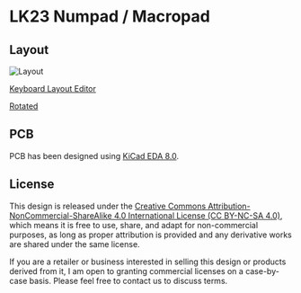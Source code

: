 # LK23 Numpad / Macropad

## Layout

![Layout](img/layout.png)

[Keyboard Layout Editor](https://www.keyboard-layout-editor.com/##@_css=.keyborder%5Bstyle*%2F=%22%23ff0000%22%5D%20%7B%0A%20%20%20%20border-radius%2F:%2050%25%20!important%2F%3B%0A%20%20%20%20background-color%2F:%20%23ccc%20!important%2F%3B%0A%7D%0A.keytop%5Bstyle*%2F=%22%23ff4223%22%5D%20%7B%0A%20%20%20%20border-radius%2F:%2050%25%20!important%2F%3B%0A%20%20%20%20background-color%2F:%20%23fff%20!important%2F%3B%0A%7D%3B&@_p=R1&a:7%3B&=%3Ci%20class%2F='kb%20kb-Multimedia-Rewind-Start'%3E%3C%2F%2Fi%3E%0A%0A%0A%0A1U&=%3Ci%20class%2F='kb%20kb-Multimedia-Play-Pause'%3E%3C%2F%2Fi%3E%0A%0A%0A%0A1U&=%3Ci%20class%2F='kb%20kb-Multimedia-FastForward-End'%3E%3C%2F%2Fi%3E%0A%0A%0A%0A1U&_c=%23ff0000&p=CHICKLET%3B&=%3Ci%20class%2F='kb%20kb-Multimedia-Volume-Up-2'%3E%3C%2F%2Fi%3E%3B&@_y:0.25&c=%23cccccc&p=R1%3B&=%3Ci%20class%2F='kb%20kb-Unicode-Lock-Closed-2'%3E%3C%2F%2Fi%3E%0A%0A%0A%0A1U&=%2F%2F%0A%0A%0A%0A1U&=*%0A%0A%0A%0A1U&=-%0A%0A%0A%0A1U%3B&@_p=R2%3B&=7%0A%0A%0A%0A1U&=8%0A%0A%0A%0A1U&=9%0A%0A%0A%0A1U&=+%0A%0A%0A%0A1U%3B&@_p=R3%3B&=4%0A%0A%0A%0A1U&=5%0A%0A%0A%0A1U&=6%0A%0A%0A%0A1U&=%3Ci%20class%2F='kb%20kb-Unicode-BackSpace-DeleteLeft-Big'%3E%3C%2F%2Fi%3E%0A%0A%0A%0A1U%3B&@_p=R4%3B&=1%0A%0A%0A%0A1U&=2%0A%0A%0A%0A1U&=3%0A%0A%0A%0A1U&_h:2%3B&=%3Ci%20class%2F='kb%20kb-Return-2'%3E%3C%2F%2Fi%3E%0A%0A%0A%0A2U%3B&@=0%0A%0A%0A%0A1U&=00%0A%0A%0A%0A1U&=.%0A%0A%0A%0A1U)

[Rotated](https://www.keyboard-layout-editor.com/##@_css=.keyborder%5Bstyle*%2F=%22%23ff0000%22%5D%20%7B%0A%20%20%20%20border-radius%2F:%2050%25%20!important%2F%3B%0A%20%20%20%20background-color%2F:%20%23ccc%20!important%2F%3B%0A%7D%0A.keytop%5Bstyle*%2F=%22%23ff4223%22%5D%20%7B%0A%20%20%20%20border-radius%2F:%2050%25%20!important%2F%3B%0A%20%20%20%20background-color%2F:%20%23fff%20!important%2F%3B%0A%7D%3B&@_p=R1&a:7%3B&=%3Ci%20class%2F='kb%20kb-Multimedia-Rewind-Start'%3E%3C%2F%2Fi%3E%0A%0A%0A%0A1U&=%3Ci%20class%2F='kb%20kb-Multimedia-Play-Pause'%3E%3C%2F%2Fi%3E%0A%0A%0A%0A1U&=%3Ci%20class%2F='kb%20kb-Multimedia-FastForward-End'%3E%3C%2F%2Fi%3E%0A%0A%0A%0A1U&_c=%23ff0000&p=CHICKLET%3B&=%3Ci%20class%2F='kb%20kb-Multimedia-Volume-Up-2'%3E%3C%2F%2Fi%3E%3B&@_y:0.25&c=%23cccccc&p=R1%3B&=%3Ci%20class%2F='kb%20kb-Unicode-Lock-Closed-2'%3E%3C%2F%2Fi%3E%0A%0A%0A%0A1U&=%2F%2F%0A%0A%0A%0A1U&=*%0A%0A%0A%0A1U&=-%0A%0A%0A%0A1U%3B&@_p=R2%3B&=7%0A%0A%0A%0A1U&=8%0A%0A%0A%0A1U&=9%0A%0A%0A%0A1U&=+%0A%0A%0A%0A1U%3B&@_p=R3%3B&=4%0A%0A%0A%0A1U&=5%0A%0A%0A%0A1U&=6%0A%0A%0A%0A1U&=%3Ci%20class%2F='kb%20kb-Unicode-BackSpace-DeleteLeft-Big'%3E%3C%2F%2Fi%3E%0A%0A%0A%0A1U%3B&@_p=R4%3B&=1%0A%0A%0A%0A1U&=2%0A%0A%0A%0A1U&=3%0A%0A%0A%0A1U%3B&@_ry:5.25%3B&=0%0A%0A%0A%0A1U&=00%0A%0A%0A%0A1U&=.%0A%0A%0A%0A1U%3B&@_r:90&rx:3&y:-1&x:-1&w:2%3B&=%3Ci%20class%2F='kb%20kb-Return-2'%3E%3C%2F%2Fi%3E%0A%0A%0A%0A2U)

<!-- TODO: Add alternate layout and store layout file for future vial inclusion -->

## PCB

PCB has been designed using [KiCad EDA 8.0](https://www.kicad.org/).

## License

This design is released under the [Creative Commons Attribution-NonCommercial-ShareAlike 4.0 International License (CC BY-NC-SA 4.0)](https://creativecommons.org/licenses/by-nc-sa/4.0/), which means it is free to use, share, and adapt for non-commercial purposes, as long as proper attribution is provided and any derivative works are shared under the same license.

If you are a retailer or business interested in selling this design or products derived from it, I am open to granting commercial licenses on a case-by-case basis. Please feel free to contact us to discuss terms.
